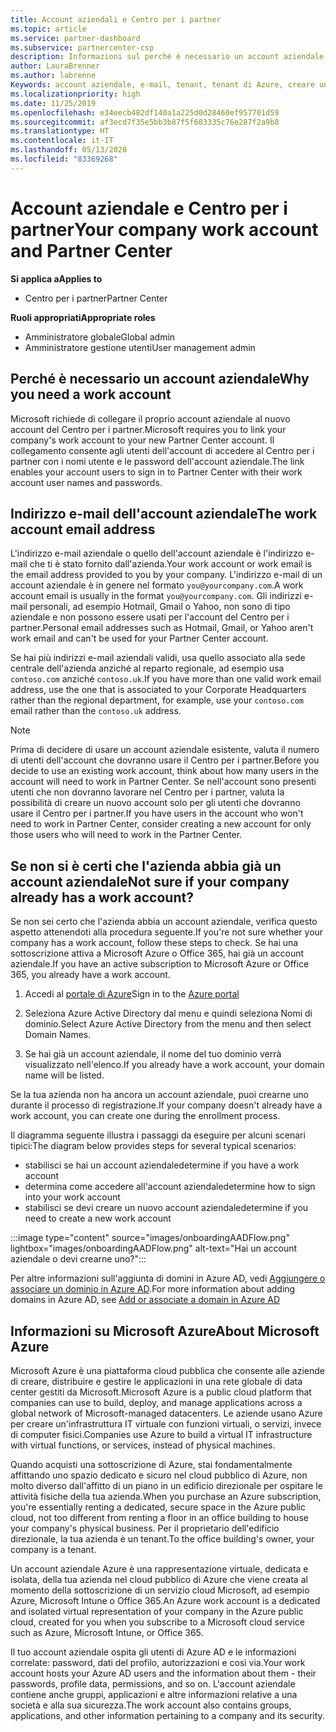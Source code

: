```yaml
---
title: Account aziendali e Centro per i partner
ms.topic: article
ms.service: partner-dashboard
ms.subservice: partnercenter-csp
description: Informazioni sul perché è necessario un account aziendale per creare un account del Centro per i partner. Controlla se disponi già di un account aziendale.
author: LauraBrenner
ms.author: labrenne
Keywords: account aziendale, e-mail, tenant, tenant di Azure, creare un account, nome di dominio
ms.localizationpriority: high
ms.date: 11/25/2019
ms.openlocfilehash: e34eecb482df140a1a225d0d28460ef957701d59
ms.sourcegitcommit: af3ecd7f35e5bb3b87f5f683335c76e287f2a9b8
ms.translationtype: HT
ms.contentlocale: it-IT
ms.lasthandoff: 05/13/2020
ms.locfileid: "83369268"
---
```

# <a name="your-company-work-account-and-partner-center"></a><span data-ttu-id="bfd92-105">Account aziendale e Centro per i partner</span><span class="sxs-lookup"><span data-stu-id="bfd92-105">Your company work account and Partner Center</span></span>  

<span data-ttu-id="bfd92-106">**Si applica a**</span><span class="sxs-lookup"><span data-stu-id="bfd92-106">**Applies to**</span></span>

- <span data-ttu-id="bfd92-107">Centro per i partner</span><span class="sxs-lookup"><span data-stu-id="bfd92-107">Partner Center</span></span>

<span data-ttu-id="bfd92-108">**Ruoli appropriati**</span><span class="sxs-lookup"><span data-stu-id="bfd92-108">**Appropriate roles**</span></span>

- <span data-ttu-id="bfd92-109">Amministratore globale</span><span class="sxs-lookup"><span data-stu-id="bfd92-109">Global admin</span></span>
- <span data-ttu-id="bfd92-110">Amministratore gestione utenti</span><span class="sxs-lookup"><span data-stu-id="bfd92-110">User management admin</span></span>

## <a name="why-you-need-a-work-account"></a><span data-ttu-id="bfd92-111">Perché è necessario un account aziendale</span><span class="sxs-lookup"><span data-stu-id="bfd92-111">Why you need a work account</span></span>

<span data-ttu-id="bfd92-112">Microsoft richiede di collegare il proprio account aziendale al nuovo account del Centro per i partner.</span><span class="sxs-lookup"><span data-stu-id="bfd92-112">Microsoft requires you to link your company's work account to your new Partner Center account.</span></span> <span data-ttu-id="bfd92-113">Il collegamento consente agli utenti dell'account di accedere al Centro per i partner con i nomi utente e le password dell'account aziendale.</span><span class="sxs-lookup"><span data-stu-id="bfd92-113">The link enables your account users to sign in to Partner Center with their work account user names and passwords.</span></span>

## <a name="the-work-account-email-address"></a><span data-ttu-id="bfd92-114">Indirizzo e-mail dell'account aziendale</span><span class="sxs-lookup"><span data-stu-id="bfd92-114">The work account email address</span></span>

<span data-ttu-id="bfd92-115">L'indirizzo e-mail aziendale o quello dell'account aziendale è l'indirizzo e-mail che ti è stato fornito dall'azienda.</span><span class="sxs-lookup"><span data-stu-id="bfd92-115">Your work account or work email is the email address provided to you by your company.</span></span> <span data-ttu-id="bfd92-116">L'indirizzo e-mail di un account aziendale è in genere nel formato `you@yourcompany.com`.</span><span class="sxs-lookup"><span data-stu-id="bfd92-116">A work account email is usually in the format `you@yourcompany.com`.</span></span> <span data-ttu-id="bfd92-117">Gli indirizzi e-mail personali, ad esempio Hotmail, Gmail o Yahoo, non sono di tipo aziendale e non possono essere usati per l'account del Centro per i partner.</span><span class="sxs-lookup"><span data-stu-id="bfd92-117">Personal email addresses such as Hotmail, Gmail, or Yahoo aren't work email and can't be used for your Partner Center account.</span></span>

<span data-ttu-id="bfd92-118">Se hai più indirizzi e-mail aziendali validi, usa quello associato alla sede centrale dell'azienda anziché al reparto regionale, ad esempio usa `contoso.com` anziché `contoso.uk`.</span><span class="sxs-lookup"><span data-stu-id="bfd92-118">If you have more than one valid work email address, use the one that is associated to your Corporate Headquarters rather than the regional department, for example, use your `contoso.com` email rather than the `contoso.uk` address.</span></span>

> [!NOTE]  
> <span data-ttu-id="bfd92-119">Prima di decidere di usare un account aziendale esistente, valuta il numero di utenti dell'account che dovranno usare il Centro per i partner.</span><span class="sxs-lookup"><span data-stu-id="bfd92-119">Before you decide to use an existing work account, think about how many users in the account will need to work in Partner Center.</span></span> <span data-ttu-id="bfd92-120">Se nell'account sono presenti utenti che non dovranno lavorare nel Centro per i partner, valuta la possibilità di creare un nuovo account solo per gli utenti che dovranno usare il Centro per i partner.</span><span class="sxs-lookup"><span data-stu-id="bfd92-120">If you have users in the account who won't need to work in Partner Center, consider creating a new account for only those users who will need to work in the Partner Center.</span></span>

## <a name="not-sure-if-your-company-already-has-a-work-account"></a><span data-ttu-id="bfd92-121">Se non si è certi che l'azienda abbia già un account aziendale</span><span class="sxs-lookup"><span data-stu-id="bfd92-121">Not sure if your company already has a work account?</span></span>

<span data-ttu-id="bfd92-122">Se non sei certo che l'azienda abbia un account aziendale, verifica questo aspetto attenendoti alla procedura seguente.</span><span class="sxs-lookup"><span data-stu-id="bfd92-122">If you're not sure whether your company has a work account, follow these steps to check.</span></span> <span data-ttu-id="bfd92-123">Se hai una sottoscrizione attiva a Microsoft Azure o Office 365, hai già un account aziendale.</span><span class="sxs-lookup"><span data-stu-id="bfd92-123">If you have an active subscription to Microsoft Azure or Office 365, you already have a work account.</span></span>

1. <span data-ttu-id="bfd92-124">Accedi al [portale di Azure](https://portal.azure.com)</span><span class="sxs-lookup"><span data-stu-id="bfd92-124">Sign in to the [Azure portal](https://portal.azure.com)</span></span>

2. <span data-ttu-id="bfd92-125">Seleziona Azure Active Directory dal menu e quindi seleziona Nomi di dominio.</span><span class="sxs-lookup"><span data-stu-id="bfd92-125">Select Azure Active Directory from the menu and then select Domain Names.</span></span>

3. <span data-ttu-id="bfd92-126">Se hai già un account aziendale, il nome del tuo dominio verrà visualizzato nell'elenco.</span><span class="sxs-lookup"><span data-stu-id="bfd92-126">If you already have a work account, your domain name will be listed.</span></span>

<span data-ttu-id="bfd92-127">Se la tua azienda non ha ancora un account aziendale, puoi crearne uno durante il processo di registrazione.</span><span class="sxs-lookup"><span data-stu-id="bfd92-127">If your company doesn't already have a work account, you can create one during the enrollment process.</span></span>

<span data-ttu-id="bfd92-128">Il diagramma seguente illustra i passaggi da eseguire per alcuni scenari tipici:</span><span class="sxs-lookup"><span data-stu-id="bfd92-128">The diagram below provides steps for several typical scenarios:</span></span>

- <span data-ttu-id="bfd92-129">stabilisci se hai un account aziendale</span><span class="sxs-lookup"><span data-stu-id="bfd92-129">determine if you have a work account</span></span>
- <span data-ttu-id="bfd92-130">determina come accedere all'account aziendale</span><span class="sxs-lookup"><span data-stu-id="bfd92-130">determine how to sign into your work account</span></span>
- <span data-ttu-id="bfd92-131">stabilisci se devi creare un nuovo account aziendale</span><span class="sxs-lookup"><span data-stu-id="bfd92-131">determine if you need to create a new work account</span></span>

:::image type="content" source="images/onboardingAADFlow.png" lightbox="images/onboardingAADFlow.png" alt-text="Hai un account aziendale o devi crearne uno?":::

<span data-ttu-id="bfd92-133">Per altre informazioni sull'aggiunta di domini in Azure AD, vedi [Aggiungere o associare un dominio in Azure AD](https://docs.microsoft.com/azure/active-directory/active-directory-add-domain).</span><span class="sxs-lookup"><span data-stu-id="bfd92-133">For more information about adding domains in Azure AD, see [Add or associate a domain in Azure AD](https://docs.microsoft.com/azure/active-directory/active-directory-add-domain)</span></span>

## <a name="about-microsoft-azure"></a><span data-ttu-id="bfd92-134">Informazioni su Microsoft Azure</span><span class="sxs-lookup"><span data-stu-id="bfd92-134">About Microsoft Azure</span></span>

<span data-ttu-id="bfd92-135">Microsoft Azure è una piattaforma cloud pubblica che consente alle aziende di creare, distribuire e gestire le applicazioni in una rete globale di data center gestiti da Microsoft.</span><span class="sxs-lookup"><span data-stu-id="bfd92-135">Microsoft Azure is a public cloud platform that companies can use to build, deploy, and manage applications across a global network of Microsoft-managed datacenters.</span></span> <span data-ttu-id="bfd92-136">Le aziende usano Azure per creare un'infrastruttura IT virtuale con funzioni virtuali, o servizi, invece di computer fisici.</span><span class="sxs-lookup"><span data-stu-id="bfd92-136">Companies use Azure to build a virtual IT infrastructure with virtual functions, or services, instead of physical machines.</span></span>

<span data-ttu-id="bfd92-137">Quando acquisti una sottoscrizione di Azure, stai fondamentalmente affittando uno spazio dedicato e sicuro nel cloud pubblico di Azure, non molto diverso dall'affitto di un piano in un edificio direzionale per ospitare le attività fisiche della tua azienda.</span><span class="sxs-lookup"><span data-stu-id="bfd92-137">When you purchase an Azure subscription, you're essentially renting a dedicated, secure space in the Azure public cloud, not too different from renting a floor in an office building to house your company's physical business.</span></span> <span data-ttu-id="bfd92-138">Per il proprietario dell'edificio direzionale, la tua azienda è un tenant.</span><span class="sxs-lookup"><span data-stu-id="bfd92-138">To the office building's owner, your company is a tenant.</span></span>

<span data-ttu-id="bfd92-139">Un account aziendale Azure è una rappresentazione virtuale, dedicata e isolata, della tua azienda nel cloud pubblico di Azure che viene creata al momento della sottoscrizione di un servizio cloud Microsoft, ad esempio Azure, Microsoft Intune o Office 365.</span><span class="sxs-lookup"><span data-stu-id="bfd92-139">An Azure work account is a dedicated and isolated virtual representation of your company in the Azure public cloud, created for you when you subscribe to a Microsoft cloud service such as Azure, Microsoft Intune, or Office 365.</span></span>

<span data-ttu-id="bfd92-140">Il tuo account aziendale ospita gli utenti di Azure AD e le informazioni correlate: password, dati del profilo, autorizzazioni e così via.</span><span class="sxs-lookup"><span data-stu-id="bfd92-140">Your work account hosts your Azure AD users and the information about them - their passwords, profile data, permissions, and so on.</span></span> <span data-ttu-id="bfd92-141">L'account aziendale contiene anche gruppi, applicazioni e altre informazioni relative a una società e alla sua sicurezza.</span><span class="sxs-lookup"><span data-stu-id="bfd92-141">The work account also contains groups, applications, and other information pertaining to a company and its security.</span></span>
